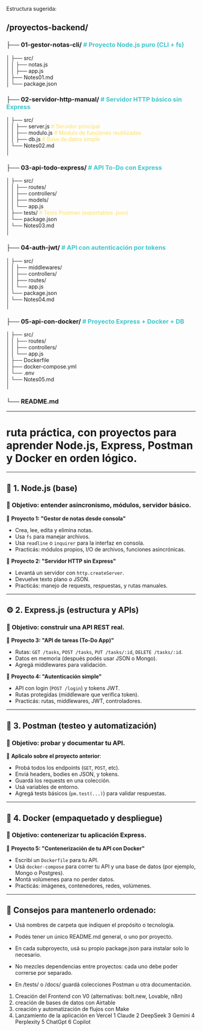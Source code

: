 Estructura sugerida:  
## /proyectos-backend/  
  
### ├── 01-gestor-notas-cli/          <FONT color="#40C6CC"># Proyecto Node.js puro (CLI + fs)</FONT>    
│   ├── src/    
│   │    ├── notas.js                
│   │    ├── app.js  
│   ├── Notes01.md    
│   └── package.json
### ├── 02-servidor-http-manual/      <FONT color="#40C6CC"># Servidor HTTP básico sin Express</FONT>  
│   ├── src/  
│   │    ├── server.js <FONT color="#FFDE59"># Servidor principal </FONT>   
│   │    ├── modulo.js  <FONT color="#FFDE59"># Módulo de funciones reutilizadas</FONT>   
│   │    ├── db.js  <FONT color="#FFDE59"># Base de datos simple </FONT>   
│   └── Notes02.md  
│  
### ├── 03-api-todo-express/          <FONT color="#40C6CC"># API To-Do con Express</FONT>  
│   ├── src/  
│   │   ├── routes/  
│   │   ├── controllers/  
│   │   ├── models/  
│   │   └── app.js  
│   ├── tests/                    <FONT color="#FFDE59"># Tests Postman (exportables .json)</FONT>  
│   └── package.json  
│   └── Notes03.md  
│  
### ├── 04-auth-jwt/                  <FONT color="#40C6CC"># API con autenticación por tokens</FONT>  
│   ├── src/  
│   │   ├── middlewares/  
│   │   ├── controllers/  
│   │   ├── routes/  
│   │   └── app.js  
│   └── package.json  
│   └── Notes04.md  
│  
### ├── 05-api-con-docker/           <FONT color="#40C6CC"># Proyecto Express + Docker + DB</FONT>  
│   ├── src/  
│   │   ├── routes/  
│   │   ├── controllers/  
│   │   └── app.js  
│   ├── Dockerfile  
│   ├── docker-compose.yml  
│   └── .env  
│   └── Notes05.md  
│  
### └── README.md  
---


# **ruta práctica**, con proyectos para aprender **Node.js, Express, Postman y Docker** en orden lógico.

---

## 🧱 **1. Node.js (base)**

### 🎯 Objetivo: entender asincronismo, módulos, servidor básico.

🔹 **Proyecto 1: "Gestor de notas desde consola"**

* Crea, lee, edita y elimina notas.
* Usa `fs` para manejar archivos.
* Usa `readline` o `inquirer` para la interfaz en consola.
* Practicás: módulos propios, I/O de archivos, funciones asincrónicas.

🔹 **Proyecto 2: "Servidor HTTP sin Express"**

* Levantá un servidor con `http.createServer`.
* Devuelve texto plano o JSON.
* Practicás: manejo de requests, respuestas, y rutas manuales.

---

## ⚙️ **2. Express.js (estructura y APIs)**

### 🎯 Objetivo: construir una API REST real.

🔹 **Proyecto 3: "API de tareas (To-Do App)"**

* Rutas: `GET /tasks`, `POST /tasks`, `PUT /tasks/:id`, `DELETE /tasks/:id`.
* Datos en memoria (después podés usar JSON o Mongo).
* Agregá middlewares para validación.

🔹 **Proyecto 4: "Autenticación simple"**

* API con login (`POST /login`) y tokens JWT.
* Rutas protegidas (middleware que verifica token).
* Practicás: rutas, middlewares, JWT, controladores.

---

## 🧪 **3. Postman (testeo y automatización)**

### 🎯 Objetivo: probar y documentar tu API.

🔹 **Aplicalo sobre el proyecto anterior**:

* Probá todos los endpoints (`GET`, `POST`, etc).
* Enviá headers, bodies en JSON, y tokens.
* Guardá los requests en una colección.
* Usá variables de entorno.
* Agregá tests básicos (`pm.test(...)`) para validar respuestas.

---

## 🐳 **4. Docker (empaquetado y despliegue)**

### 🎯 Objetivo: contenerizar tu aplicación Express.

🔹 **Proyecto 5: "Contenerización de tu API con Docker"**

* Escribí un `Dockerfile` para tu API.
* Usá `docker-compose` para correr tu API y una base de datos (por ejemplo, Mongo o Postgres).
* Montá volúmenes para no perder datos.
* Practicás: imágenes, contenedores, redes, volúmenes.
--- 
## 🧠 Consejos para mantenerlo ordenado:
- Usá nombres de carpeta que indiquen el propósito o tecnología.

- Podés tener un único README.md general, o uno por proyecto.

- En cada subproyecto, usá su propio package.json para instalar solo lo necesario.

- No mezcles dependencias entre proyectos: cada uno debe poder correrse por separado.

- En /tests/ o /docs/ guardá colecciones Postman u otra documentación.

1) Creación del Frontend con V0 (alternativas: bolt.new, Lovable, n8n)
2) creación de bases de datos con Airtable
3) creación y automatización de flujos con Make
4) Lanzamiento de la aplicación en Vercel
1️ Claude 2️ DeepSeek 3️ Gemini 4️ Perplexity 5️ ChatGpt 6️ Copilot